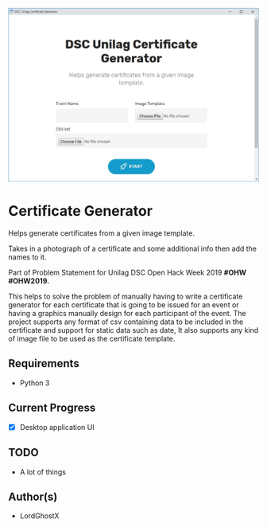 ![screenshot](img/screenshot.JPG)

# Certificate Generator

Helps generate certificates from a given image template.

Takes in a photograph of a certificate and some additional info then add the names to it.

Part of Problem Statement for Unilag DSC Open Hack Week 2019 **#OHW #OHW2019.**

This helps to solve the problem of manually having to write a certificate generator for each certificate that is going to be issued for an event or having a graphics manually design for each participant of the event. The project supports any format of csv containing data to be included in the certificate and support for static data such as date, It also supports any kind of image file to be used as the certificate template.

## Requirements
* Python 3

## Current Progress
* [x] Desktop application UI

## TODO
* A lot of things

## Author(s)
* LordGhostX
